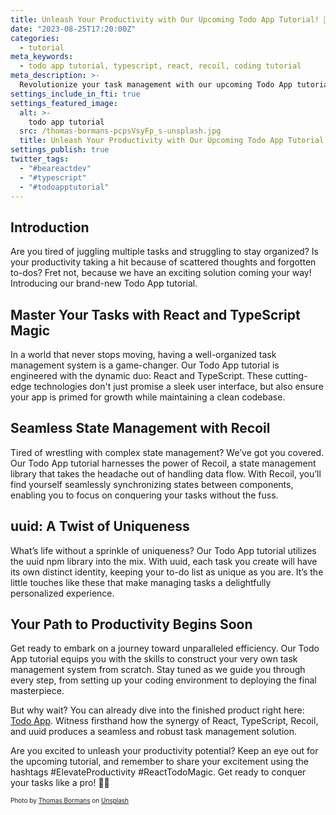 ```yaml
---
title: Unleash Your Productivity with Our Upcoming Todo App Tutorial! 🚀
date: "2023-08-25T17:20:00Z"
categories:
  - tutorial
meta_keywords:
  - todo app tutorial, typescript, react, recoil, coding tutorial
meta_description: >-
  Revolutionize your task management with our upcoming Todo App tutorial! Discover how React, TypeScript, and Recoil create an efficient and interactive solution. Stay organized, boost productivity, and explore the power of modern development. Get a sneak peek at the finished app: Todo App Demo. #ProductivityRevolution #ReactToDoApp
settings_include_in_fti: true
settings_featured_image:
  alt: >-
    todo app tutorial
  src: /thomas-bormans-pcpsVsyFp_s-unsplash.jpg
  title: Unleash Your Productivity with Our Upcoming Todo App Tutorial
settings_publish: true
twitter_tags:
  - "#beareactdev"
  - "#typescript"
  - "#todoapptutorial"
---
```


## Introduction

Are you tired of juggling multiple tasks and struggling to stay organized? Is your productivity taking a hit because of scattered thoughts and forgotten to-dos? Fret not, because we have an exciting solution coming your way! Introducing our brand-new Todo App tutorial.

## Master Your Tasks with React and TypeScript Magic

In a world that never stops moving, having a well-organized task management system is a game-changer. Our Todo App tutorial is engineered with the dynamic duo: React and TypeScript. These cutting-edge technologies don't just promise a sleek user interface, but also ensure your app is primed for growth while maintaining a clean codebase.

## Seamless State Management with Recoil

Tired of wrestling with complex state management? We’ve got you covered. Our Todo App tutorial harnesses the power of Recoil, a state management library that takes the headache out of handling data flow. With Recoil, you’ll find yourself seamlessly synchronizing states between components, enabling you to focus on conquering your tasks without the fuss.

## uuid: A Twist of Uniqueness

What’s life without a sprinkle of uniqueness? Our Todo App tutorial utilizes the uuid npm library into the mix. With uuid, each task you create will have its own distinct identity, keeping your to-do list as unique as you are. It’s the little touches like these that make managing tasks a delightfully personalized experience.

## Your Path to Productivity Begins Soon

Get ready to embark on a journey toward unparalleled efficiency. Our Todo App tutorial equips you with the skills to construct your very own task management system from scratch. Stay tuned as we guide you through every step, from setting up your coding environment to deploying the final masterpiece.

But why wait? You can already dive into the finished product right here: <a href="https://beareact.dev/apps/to-do/" target="_blank">Todo App</a>. Witness firsthand how the synergy of React, TypeScript, Recoil, and uuid produces a seamless and robust task management solution.

Are you excited to unleash your productivity potential? Keep an eye out for the upcoming tutorial, and remember to share your excitement using the hashtags #ElevateProductivity #ReactTodoMagic. Get ready to conquer your tasks like a pro! 📝🚀

<p/>

<span style="font-size:10px">
Photo by <a href="https://unsplash.com/@thomasbormans?utm_source=unsplash&utm_medium=referral&utm_content=creditCopyText">Thomas Bormans</a> on <a href="https://unsplash.com/photos/pcpsVsyFp_s?utm_source=unsplash&utm_medium=referral&utm_content=creditCopyText">Unsplash</a>
</span>
